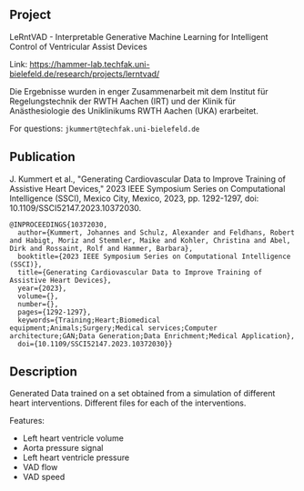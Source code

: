 ## Project
LeRntVAD - Interpretable Generative Machine Learning for Intelligent Control of Ventricular Assist Devices 

Link: https://hammer-lab.techfak.uni-bielefeld.de/research/projects/lerntvad/

Die Ergebnisse wurden in enger Zusammenarbeit mit dem Institut für Regelungstechnik der RWTH Aachen (IRT) und der Klinik für Anästhesiologie des Uniklinikums RWTH Aachen (UKA) erarbeitet.

For questions: ```jkummert@techfak.uni-bielefeld.de```

## Publication
J. Kummert et al., "Generating Cardiovascular Data to Improve Training of Assistive Heart Devices," 2023 IEEE Symposium Series on Computational Intelligence (SSCI), Mexico City, Mexico, 2023, pp. 1292-1297, doi: 10.1109/SSCI52147.2023.10372030.

```
@INPROCEEDINGS{10372030,
  author={Kummert, Johannes and Schulz, Alexander and Feldhans, Robert and Habigt, Moriz and Stemmler, Maike and Kohler, Christina and Abel, Dirk and Rossaint, Rolf and Hammer, Barbara},
  booktitle={2023 IEEE Symposium Series on Computational Intelligence (SSCI)}, 
  title={Generating Cardiovascular Data to Improve Training of Assistive Heart Devices}, 
  year={2023},
  volume={},
  number={},
  pages={1292-1297},
  keywords={Training;Heart;Biomedical equipment;Animals;Surgery;Medical services;Computer architecture;GAN;Data Generation;Data Enrichment;Medical Application},
  doi={10.1109/SSCI52147.2023.10372030}}
```
## Description
Generated Data trained on a set obtained from a simulation of different heart interventions.
Different files for each of the interventions.

Features:
- Left heart ventricle volume
- Aorta pressure signal
- Left heart ventricle pressure
- VAD flow
- VAD speed
